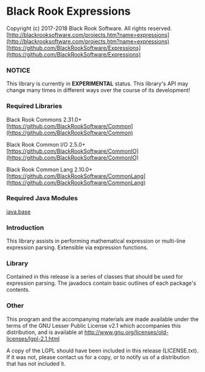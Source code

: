 # Black Rook Expressions

Copyright (c) 2017-2018 Black Rook Software. All rights reserved.  
[http://blackrooksoftware.com/projects.htm?name=expressions](http://blackrooksoftware.com/projects.htm?name=expressions)  
[https://github.com/BlackRookSoftware/Expressions](https://github.com/BlackRookSoftware/Expressions)

### NOTICE

This library is currently in **EXPERIMENTAL** status. This library's API
may change many times in different ways over the course of its development!

### Required Libraries

Black Rook Commons 2.31.0+  
[https://github.com/BlackRookSoftware/Common](https://github.com/BlackRookSoftware/Common)

Black Rook Common I/O 2.5.0+  
[https://github.com/BlackRookSoftware/CommonIO](https://github.com/BlackRookSoftware/CommonIO)

Black Rook Common Lang 2.10.0+  
[https://github.com/BlackRookSoftware/CommonLang](https://github.com/BlackRookSoftware/CommonLang)

### Required Java Modules

[java.base](https://docs.oracle.com/javase/10/docs/api/java.base-summary.html)  

### Introduction

This library assists in performing mathematical expression or multi-line expression parsing.
Extensible via expression functions.

### Library

Contained in this release is a series of classes that should be used for expression parsing. 
The javadocs contain basic outlines of each package's contents.

### Other

This program and the accompanying materials
are made available under the terms of the GNU Lesser Public License v2.1
which accompanies this distribution, and is available at
http://www.gnu.org/licenses/old-licenses/lgpl-2.1.html

A copy of the LGPL should have been included in this release (LICENSE.txt).
If it was not, please contact us for a copy, or to notify us of a distribution
that has not included it. 
